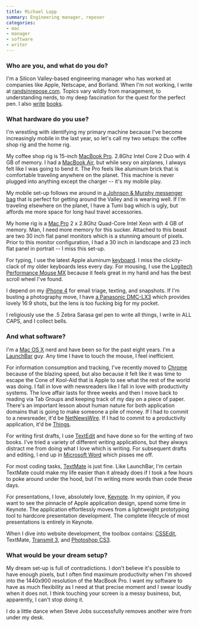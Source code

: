 ```yaml
---
title: Michael Lopp
summary: Engineering manager, reposer
categories:
- mac
- manager
- software
- writer
---
```


### Who are you, and what do you do?

I'm a Silicon Valley-based engineering manager who has worked at companies like Apple, Netscape, and Borland. When I'm not working, I write at [randsinrepose.com](http://randsinrepose.com/ "Michael's website."). Topics vary wildly from management, to understanding nerds, to my deep fascination for the quest for the perfect pen. I also [write](http://www.managinghumans.com/ "The site for Michael's book, 'Managing Humans'.") [books](http://beinggeek.com/ "The site for Michael's book, 'Being a Geek'.").

### What hardware do you use?

I'm wrestling with identifying my primary machine because I've become increasingly mobile in the last year, so let's call my two setups: the coffee shop rig and the home rig.

My coffee shop rig is 15-inch [MacBook Pro][macbook-pro]. 2.8Ghz Intel Core 2 Duo with 4 GB of memory. I had a [MacBook Air][macbook-air], but while sexy on airplanes, I always felt like I was going to bend it. The Pro feels like aluminum brick that is comfortable traveling anywhere on the planet. This machine is never plugged into anything except the charger -- it's my mobile play.  

My mobile set-up follows me around in [a Johnson & Murphy messenger bag][dividends-messenger] that is perfect for getting around the Valley and is wearing well. If I'm traveling elsewhere on the planet, I have a Tumi bag which is ugly, but affords me more space for long haul travel accessories.

My home rig is a [Mac Pro][mac-pro] 2 x 2.8Ghz Quad-Core Intel Xeon with 4 GB of memory. Man, I need more memory for this sucker. Attached to this beast are two 30 inch flat panel monitors which is a stunning amount of pixels. Prior to this monitor configuration, I had a 30 inch in landscape and 23 inch flat panel in portrait -- I miss this set-up.

For typing, I use the latest Apple aluminum [keyboard][]. I miss the clickity-clack of my older keyboards less every day. For mousing, I use the [Logitech Performance Mouse MX][performance-mouse-mx] because it feels great in my hand and has the best scroll wheel I've found. 

I depend on my [iPhone 4][iphone-4] for email triage, texting, and snapshots. If I'm busting a photography move, I have [a Panasonic DMC-LX3][lumix-dmc-lx3] which provides lovely 16:9 shots, but the lens is too fucking big for my pocket.

I religiously use the .5 Zebra Sarasa gel pen to write all things, I write in ALL CAPS, and I collect bells.

### And what software?

I'm a [Mac OS X][macos] nerd and have been so for the past eight years. I'm a [LaunchBar][] guy. Any time I have to touch the mouse, I feel inefficient.

For information consumption and tracking, I've recently moved to [Chrome][] because of the blazing speed, but also because it felt like it was time to escape the Cone of Kool-Aid that is Apple to see what the rest of the world was doing. I fall in love with newsreaders like I fall in love with productivity systems. The love affair lasts for three weeks and then I move back to reading via Tab Groups and keeping track of my day on a piece of paper. There's an important lesson about human nature for both application domains that is going to make someone a pile of money. If I had to commit to a newsreader, it'd be [NetNewsWire][]. If I had to commit to a productivity application, it'd be [Things][].

For writing first drafts, I use [TextEdit][] and have done so for the writing of two books. I've tried a variety of different writing applications, but they always distract me from doing what I love which is writing. For subsequent drafts and editing, I end up in [Microsoft Word][word] which pisses me off. 

For most coding tasks, [TextMate][] is just fine. Like LaunchBar, I'm certain TextMate could make my life easier than it already does if I took a few hours to poke around under the hood, but I'm writing more words than code these days.

For presentations, I love, absolutely love, [Keynote][]. In my opinion, if you want to see the pinnacle of Apple application design, spend some time in Keynote. The application effortlessly moves from a lightweight prototyping tool to hardcore presentation development. The complete lifecycle of most presentations is entirely in Keynote.

When I dive into website development, the toolbox contains: [CSSEdit][], TextMate, [Transmit 3][transmit], and [Photoshop CS3][photoshop].

### What would be your dream setup?

My dream set-up is full of contradictions. I don't believe it's possible to have enough pixels, but I often find maximum productivity when I'm shoved into the 1440x900 resolution of the MacBook Pro. I want my software to have as much flexibility as I need at that precise moment and I swear loudly when it does not. I think touching your screen is a messy business, but, apparently, I can't stop doing it. 

I do a little dance when Steve Jobs successfully removes another wire from under my desk.

[dividends-messenger]: https://www.overstock.com/Luggage-Bags/Johnston-Murphy-Dividends-Black-Nylon-Notebook-iPad-Mini-Messenger-Bag/7317634/product.html "A leather briefcase."
[iphone-4]: https://en.wikipedia.org/wiki/IPhone_4 "A smartphone."
[keyboard]: https://www.apple.com/keyboard/ "The keyboard."
[lumix-dmc-lx3]: https://www.amazon.com/Panasonic-DMC-LX3-Digital-Stabilized-Black/dp/B001CCLBSA "A 10.1 megapixel digital camera."
[mac-pro]: https://www.apple.com/mac-pro/ "The Intel-based Mac tower computer."
[macbook-air]: https://www.apple.com/macbook-air/ "A very thin laptop."
[macbook-pro]: https://www.apple.com/macbook-pro/ "A laptop."
[performance-mouse-mx]: https://www.logitech.com/en-us/product/performance-mouse-mx "A wireless laser mouse."
[chrome]: https://www.google.com/intl/en/chrome/browser/ "A WebKit-based browser, where each tab runs in its own thread."
[cssedit]: https://www.macworld.com/article/1131901/cssedit26.html "A stylesheet editor for the Mac."
[keynote]: https://www.apple.com/keynote/ "Presentation software for the Mac."
[launchbar]: https://www.obdev.at/products/launchbar/index.html "An application launcher and data manager for the Mac."
[macos]: https://en.wikipedia.org/wiki/MacOS "An operating system for Mac hardware."
[netnewswire]: https://en.wikipedia.org/wiki/NetNewsWire "A popular feed reader for the Mac."
[photoshop]: https://www.adobe.com/products/photoshop.html "A bitmap image editor."
[textedit]: https://support.apple.com/en-us/HT2523 "A text editor included with Mac OS X."
[textmate]: http://macromates.com/ "A text editor for the Mac."
[things]: https://culturedcode.com/things/ "A task management application for the Mac."
[transmit]: https://panic.com/transmit/ "An FTP/SFTP client for the Mac."
[word]: https://products.office.com/en-us/word "A document editor."
